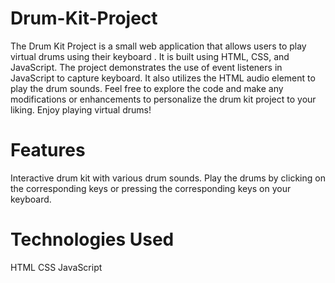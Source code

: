 # Drum-Kit-Project

The Drum Kit Project is a small web application that allows users to play virtual drums using their keyboard . It is built using HTML, CSS, and JavaScript.
The project demonstrates the use of event listeners in JavaScript to capture keyboard. It also utilizes the HTML audio element to play the drum sounds.
Feel free to explore the code and make any modifications or enhancements to personalize the drum kit project to your liking. Enjoy playing virtual drums!

# Features
Interactive drum kit with various drum sounds.
Play the drums by clicking on the corresponding keys or pressing the corresponding keys on your keyboard.

# Technologies Used
HTML
CSS
JavaScript

